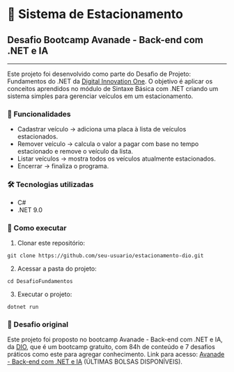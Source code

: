 # 🚗 Sistema de Estacionamento 
## Desafio Bootcamp Avanade - Back-end com .NET e IA
---

Este projeto foi desenvolvido como parte do Desafio de Projeto: Fundamentos do .NET da [Digital Innovation One](https://web.dio.me/).
O objetivo é aplicar os conceitos aprendidos no módulo de Sintaxe Básica com .NET criando um sistema simples para gerenciar veículos em um estacionamento.

### 📌 Funcionalidades

- Cadastrar veículo → adiciona uma placa à lista de veículos estacionados.
- Remover veículo → calcula o valor a pagar com base no tempo estacionado e remove o veículo da lista.
- Listar veículos → mostra todos os veículos atualmente estacionados.
- Encerrar → finaliza o programa.

### 🛠️ Tecnologias utilizadas

- C#
- .NET 9.0

### 🚀 Como executar

1. Clonar este repositório:
```
git clone https://github.com/seu-usuario/estacionamento-dio.git
```

2. Acessar a pasta do projeto:
```
cd DesafioFundamentos
```

3. Executar o projeto:
```
dotnet run
```

### 📖 Desafio original

Este projeto foi proposto no bootcamp Avanade - Back-end com .NET e IA, da [DIO](https://web.dio.me/), que é um bootcamp gratuito, com 84h de conteúdo e 7 desafios práticos como este para agregar conhecimento. Link para acesso: [Avanade - Back-end com .NET e IA](https://www.dio.me/bootcamp/avanade-back-end-com-net-e-ia) (ÚLTIMAS BOLSAS DISPONÍVEIS).
